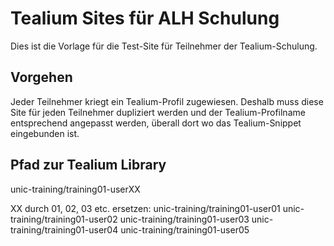 # Tealium Sites für ALH Schulung
Dies ist die Vorlage für die Test-Site für Teilnehmer der Tealium-Schulung.

## Vorgehen
Jeder Teilnehmer kriegt ein Tealium-Profil zugewiesen. Deshalb muss diese Site für jeden Teilnehmer dupliziert werden und der Tealium-Profilname entsprechend angepasst werden, überall dort wo das Tealium-Snippet eingebunden ist.

## Pfad zur Tealium Library
unic-training/training01-userXX

XX durch 01, 02, 03 etc. ersetzen:
unic-training/training01-user01
unic-training/training01-user02
unic-training/training01-user03
unic-training/training01-user04
unic-training/training01-user05
